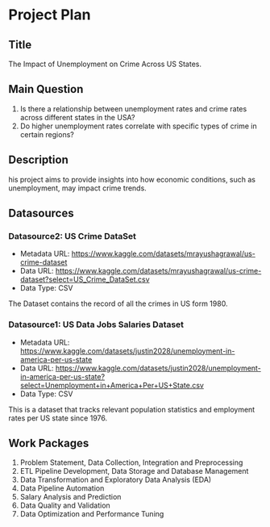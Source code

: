# Project Plan

## Title
<!-- Give your project a short title. -->
The Impact of Unemployment on Crime Across US States.

## Main Question

<!-- Think about one main question you want to answer based on the data. -->
1. Is there a relationship between unemployment rates and crime rates across different states in the USA?
2. Do higher unemployment rates correlate with specific types of crime in certain regions?

## Description

<!-- Describe your data science project in max. 200 words. Consider writing about why and how you attempt it. -->
his project aims to provide insights into how economic conditions, such as unemployment, may impact crime trends.

## Datasources

<!-- Describe each datasources you plan to use in a section. Use the prefic "DatasourceX" where X is the id of the datasource. -->

### Datasource2: US Crime DataSet
* Metadata URL: https://www.kaggle.com/datasets/mrayushagrawal/us-crime-dataset
* Data URL: https://www.kaggle.com/datasets/mrayushagrawal/us-crime-dataset?select=US_Crime_DataSet.csv
* Data Type: CSV

The Dataset contains the record of all the crimes in US form 1980.

### Datasource1: US Data Jobs Salaries Dataset
* Metadata URL: https://www.kaggle.com/datasets/justin2028/unemployment-in-america-per-us-state
* Data URL: https://www.kaggle.com/datasets/justin2028/unemployment-in-america-per-us-state?select=Unemployment+in+America+Per+US+State.csv
* Data Type: CSV

This is a dataset that tracks relevant population statistics and employment rates per US state since 1976.

## Work Packages

<!-- List of work packages ordered sequentially, each pointing to an issue with more details. -->

<!-- 1. Example Issue [#1][i1] -->
1. Problem Statement, Data Collection, Integration and Preprocessing
2. ETL Pipeline Development, Data Storage and Database Management
3. Data Transformation and Exploratory Data Analysis (EDA)
4. Data Pipeline Automation
5. Salary Analysis and Prediction
6. Data Quality and Validation
7. Data Optimization and Performance Tuning

<!-- [i1]: https://github.com/jvalue/made-template/issues/1 -->
